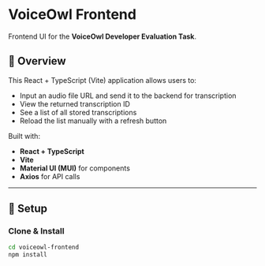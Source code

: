 # VoiceOwl Frontend

Frontend UI for the **VoiceOwl Developer Evaluation Task**.

## 📌 Overview
This React + TypeScript (Vite) application allows users to:
- Input an audio file URL and send it to the backend for transcription
- View the returned transcription ID
- See a list of all stored transcriptions
- Reload the list manually with a refresh button

Built with:
- **React + TypeScript**
- **Vite**
- **Material UI (MUI)** for components
- **Axios** for API calls

---

## 🚀 Setup

### Clone & Install
```bash
cd voiceowl-frontend
npm install
